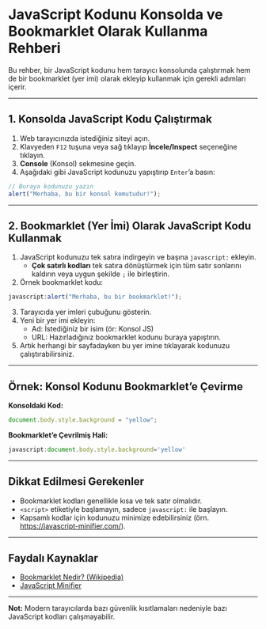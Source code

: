 # JavaScript Kodunu Konsolda ve Bookmarklet Olarak Kullanma Rehberi

Bu rehber, bir JavaScript kodunu hem tarayıcı konsolunda çalıştırmak hem de bir bookmarklet (yer imi) olarak ekleyip kullanmak için gerekli adımları içerir.

---

## 1. Konsolda JavaScript Kodu Çalıştırmak

1. Web tarayıcınızda istediğiniz siteyi açın.
2. Klavyeden `F12` tuşuna veya sağ tıklayıp **İncele/Inspect** seçeneğine tıklayın.
3. **Console** (Konsol) sekmesine geçin.
4. Aşağıdaki gibi JavaScript kodunuzu yapıştırıp `Enter`’a basın:

```javascript
// Buraya kodunuzu yazın
alert("Merhaba, bu bir konsol komutudur!");
```

---

## 2. Bookmarklet (Yer İmi) Olarak JavaScript Kodu Kullanmak

1. JavaScript kodunuzu tek satıra indirgeyin ve başına `javascript:` ekleyin.
   - **Çok satırlı kodları** tek satıra dönüştürmek için tüm satır sonlarını kaldırın veya uygun şekilde `;` ile birleştirin.
2. Örnek bookmarklet kodu:

```javascript
javascript:alert("Merhaba, bu bir bookmarklet!");
```

3. Tarayıcıda yer imleri çubuğunu gösterin.
4. Yeni bir yer imi ekleyin:
    - Ad: İstediğiniz bir isim (ör: Konsol JS)
    - URL: Hazırladığınız bookmarklet kodunu buraya yapıştırın.
5. Artık herhangi bir sayfadayken bu yer imine tıklayarak kodunuzu çalıştırabilirsiniz.

---

## Örnek: Konsol Kodunu Bookmarklet’e Çevirme

**Konsoldaki Kod:**
```javascript
document.body.style.background = "yellow";
```

**Bookmarklet’e Çevrilmiş Hali:**
```javascript
javascript:document.body.style.background='yellow'
```

---

## Dikkat Edilmesi Gerekenler

- Bookmarklet kodları genellikle kısa ve tek satır olmalıdır.
- `<script>` etiketiyle başlamayın, sadece `javascript:` ile başlayın.
- Kapsamlı kodlar için kodunuzu minimize edebilirsiniz (örn. https://javascript-minifier.com/).

---

## Faydalı Kaynaklar

- [Bookmarklet Nedir? (Wikipedia)](https://tr.wikipedia.org/wiki/Bookmarklet)
- [JavaScript Minifier](https://javascript-minifier.com/)

---

**Not:** Modern tarayıcılarda bazı güvenlik kısıtlamaları nedeniyle bazı JavaScript kodları çalışmayabilir.
